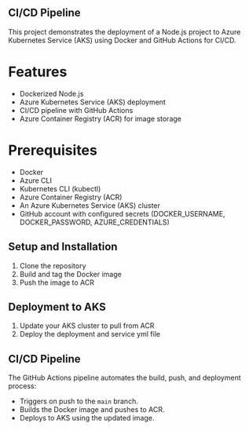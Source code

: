 ## CI/CD Pipeline

This project demonstrates the deployment of a Node.js project to Azure Kubernetes Service (AKS) using Docker and GitHub Actions for CI/CD.

# Features
* Dockerized Node.js
* Azure Kubernetes Service (AKS) deployment
* CI/CD pipeline with GitHub Actions
* Azure Container Registry (ACR) for image storage

# Prerequisites
* Docker
* Azure CLI
* Kubernetes CLI (kubectl)
* Azure Container Registry (ACR)
* An Azure Kubernetes Service (AKS) cluster
* GitHub account with configured secrets (DOCKER\_USERNAME, DOCKER\_PASSWORD, AZURE\_CREDENTIALS)

## Setup and Installation

1. Clone the repository
2. Build and tag the Docker image  
3. Push the image to ACR
   
## Deployment to AKS

1. Update your AKS cluster to pull from ACR
2. Deploy the deployment and service yml file

## CI/CD Pipeline

The GitHub Actions pipeline automates the build, push, and deployment process:

* Triggers on push to the `main` branch.
* Builds the Docker image and pushes to ACR.
* Deploys to AKS using the updated image.
